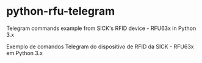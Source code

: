 # python-rfu-telegram

Telegram commands example from SICK's RFID device - RFU63x in Python 3.x


Exemplo de comandos Telegram do dispositivo de RFID da SICK - RFU63x em Python 3.x
